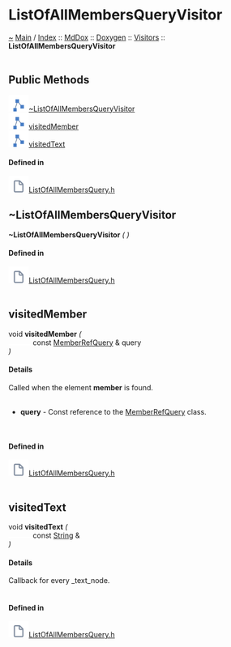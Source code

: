 <a id="listofallmembersqueryvisitor"></a>
<h1>ListOfAllMembersQueryVisitor</h1>
<a id="classMdDox_1_1Doxygen_1_1Visitors_1_1ListOfAllMembersQueryVisitor"></a>
<a id="mddoxdoxygenvisitorslistofallmembersqueryvisitor"></a>
<a href="https://github.com/CharlesCarley/MdDox">~</a>
<a href="indexpage.md#main">Main</a>
<span class="inline-text">/</span>
<a href="index.md#index">Index</a>
<span class="inline-text">::</span>
<a href="namespaceMdDox.md#mddox">MdDox</a>
<span class="inline-text">::</span>
<a href="namespaceMdDox_1_1Doxygen.md#doxygen">Doxygen</a>
<span class="inline-text">::</span>
<a href="namespaceMdDox_1_1Doxygen_1_1Visitors.md#visitors">Visitors</a>
<span class="inline-text">::</span>
<span class="bold-text"><b>ListOfAllMembersQueryVisitor</b></span>
<br/>
<br/>
<a id="public-methods"></a>
<h2>Public Methods</h2>
<span class="icon-list-item"><a href="#~listofallmembersqueryvisitor" class="icon-list-item"><img src="../images/class24px.svg" class="icon-list-item"/><span class="icon-list-item">~ListOfAllMembersQueryVisitor</span>
</a>
</span>
<br/>
<span class="icon-list-item"><a href="#visitedmember" class="icon-list-item"><img src="../images/class24px.svg" class="icon-list-item"/><span class="icon-list-item">visitedMember</span>
</a>
</span>
<br/>
<span class="icon-list-item"><a href="#visitedtext" class="icon-list-item"><img src="../images/class24px.svg" class="icon-list-item"/><span class="icon-list-item">visitedText</span>
</a>
</span>
<br/>
<a id="defined-in"></a>
<h4>Defined in</h4>
<span class="icon-list-item"><a href="https://github.com/CharlesCarley/MdDox/blob/master//Tools/Doxygen/ListOfAllMembersQuery.h#L31" class="icon-list-item"><img src="../images/file24px.svg" class="icon-list-item"/><span class="icon-list-item">ListOfAllMembersQuery.h</span>
</a>
</span>
<br/>
<a id="~listofallmembersqueryvisitor"></a>
<h2>~ListOfAllMembersQueryVisitor</h2>
<span class="bold-text"><b>~ListOfAllMembersQueryVisitor</b></span>
<span class="italic-text"><i>(</i></span>
<span class="italic-text"><i>)</i></span>
<a id="defined-in"></a>
<h4>Defined in</h4>
<span class="icon-list-item"><a href="https://github.com/CharlesCarley/MdDox/blob/master//Tools/Doxygen/ListOfAllMembersQuery.h#L33" class="icon-list-item"><img src="../images/file24px.svg" class="icon-list-item"/><span class="icon-list-item">ListOfAllMembersQuery.h</span>
</a>
</span>
<br/>
<br/>
<a id="visitedmember"></a>
<h2>visitedMember</h2>
<span class="inline-text">void</span>
<span class="bold-text"><b>visitedMember</b></span>
<span class="italic-text"><i>(</i></span>
<div class="paragraph">
<span class="paragraph"><img src="../images/horSpace24px.svg"/><span class="inline-text">const </span>
<a href="classMdDox_1_1Doxygen_1_1MemberRefQuery.md#memberrefquery">MemberRefQuery</a>
<span class="inline-text"> &amp;</span>
<span class="inline-text">query</span>
</span>
</div>
<span class="italic-text"><i>)</i></span>
<a id="details"></a>
<h4>Details</h4>
<span class="inline-text">Called when the element </span>
<span class="bold-text"><b>member</b></span>
<span class="inline-text"> is found. </span>
<br/>
<br/>
<ul>
<li><span class="bold-text"><b>query</b></span>
<span class="inline-text"> - </span>
<span class="inline-text">Const reference to the </span>
<a href="classMdDox_1_1Doxygen_1_1MemberRefQuery.md#memberrefquery">MemberRefQuery</a>
<span class="inline-text"> class. </span>
</li>
</ul>
<br/>
<a id="defined-in"></a>
<h4>Defined in</h4>
<span class="icon-list-item"><a href="https://github.com/CharlesCarley/MdDox/blob/master//Tools/Doxygen/ListOfAllMembersQuery.h#L43" class="icon-list-item"><img src="../images/file24px.svg" class="icon-list-item"/><span class="icon-list-item">ListOfAllMembersQuery.h</span>
</a>
</span>
<br/>
<br/>
<a id="visitedtext"></a>
<h2>visitedText</h2>
<span class="inline-text">void</span>
<span class="bold-text"><b>visitedText</b></span>
<span class="italic-text"><i>(</i></span>
<div class="paragraph">
<span class="paragraph"><img src="../images/horSpace24px.svg"/><span class="inline-text">const </span>
<a href="namespaceMdDox.md#string">String</a>
<span class="inline-text"> &amp;</span>
</span>
</div>
<span class="italic-text"><i>)</i></span>
<a id="details"></a>
<h4>Details</h4>
<span class="inline-text">Callback for every _text_node. </span>
<br/>
<br/>
<a id="defined-in"></a>
<h4>Defined in</h4>
<span class="icon-list-item"><a href="https://github.com/CharlesCarley/MdDox/blob/master//Tools/Doxygen/ListOfAllMembersQuery.h#L38" class="icon-list-item"><img src="../images/file24px.svg" class="icon-list-item"/><span class="icon-list-item">ListOfAllMembersQuery.h</span>
</a>
</span>
<br/>
<br/>
</div>
</div>
</body>
</html>

